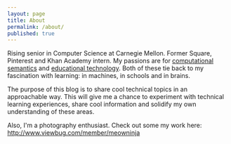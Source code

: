 ```yaml
---
layout: page
title: About
permalink: /about/
published: true
---
```



Rising senior in Computer Science at Carnegie Mellon. Former Square, Pinterest and Khan Academy intern. My passions are for [computational semantics](https://en.wikipedia.org/wiki/Computational_semantics) and [educational technology](https://en.wikipedia.org/wiki/Educational_technology). Both of these tie back to my fascination with learning: in machines, in schools and in brains.

The purpose of this blog is to share cool technical topics in an approachable way. This will give me a chance to experiment with technical learning experiences, share cool information and solidify my own understanding of these areas.

Also, I'm a photography enthusiast. Check out some my work here: http://www.viewbug.com/member/meowninja



